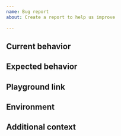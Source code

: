 ```yaml
---
name: Bug report
about: Create a report to help us improve

---
```


<!-- 
This issue tracker is ONLY used for reporting bugs.

Please fill in the *entire* template below. 
-->

## Current behavior

<!-- Describe the current behavior. -->

## Expected behavior

<!-- Describe what the desired behavior would be. -->

## Playground link

<!-- A link to a Playground "Share" link which demonstrates this behavior -->

## Environment

<!-- - Library package version: -->

## Additional context

<!-- Anything else relevant? -->

